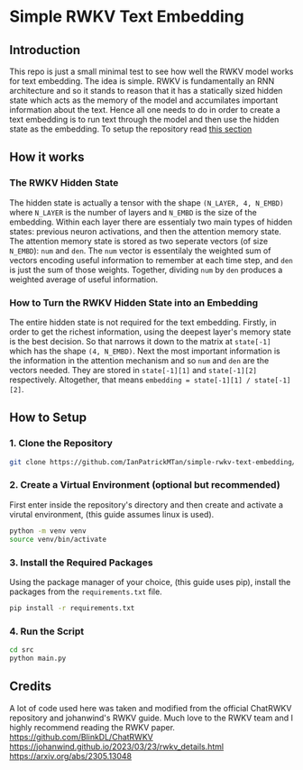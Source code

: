 # Simple RWKV Text Embedding

## Introduction
This repo is just a small minimal test to see how well the RWKV model works for text embedding. The idea is simple. RWKV is fundamentally an RNN architecture and so it stands to reason that it has a statically sized hidden state which acts as the memory of the model and accumilates important information about the text. Hence all one needs to do in order to create a text embedding is to run text through the model and then use the hidden state as the embedding. To setup the repository read [this section](#setup)

## How it works

### The RWKV Hidden State
The hidden state is actually a tensor with the shape ``(N_LAYER, 4, N_EMBD)`` where ``N_LAYER`` is the number of layers and ``N_EMBD`` is the size of the embedding. Within each layer there are essentialy two main types of hidden states: previous neuron activations, and then the attention memory state. The attention memory state is stored as two seperate vectors (of size ``N_EMBD``): ``num`` and ``den``. The ``num`` vector is essentilaly the weighted sum of vectors encoding useful information to remember at each time step, and ``den`` is just the sum of those weights. Together, dividing ``num`` by ``den`` produces a weighted average of useful information.

### How to Turn the RWKV Hidden State into an Embedding
The entire hidden state is not required for the text embedding. Firstly, in order to get the richest information, using the deepest layer's memory state is the best decision. So that narrows it down to the matrix at ``state[-1]`` which has the shape ``(4, N_EMBD)``. Next the most important information is the information in the attention mechanism and so ``num`` and ``den`` are the vectors needed. They are stored in ``state[-1][1]`` and ``state[-1][2]`` respectively. Altogether, that means ``embedding = state[-1][1] / state[-1][2]``.

## How to Setup<a id="setup"></a>

### 1. Clone the Repository
```bash
git clone https://github.com/IanPatrickMTan/simple-rwkv-text-embedding/tree/main
```

### 2. Create a Virtual Environment (optional but recommended)
First enter inside the repository's directory and then create and activate a virutal environment, (this guide assumes linux is used).
```bash
python -m venv venv
source venv/bin/activate
```

### 3. Install the Required Packages
Using the package manager of your choice, (this guide uses pip), install the packages from the ``requirements.txt`` file.
```bash
pip install -r requirements.txt
```

### 4. Run the Script
```bash
cd src
python main.py
```

## Credits
A lot of code used here was taken and modified from the official ChatRWKV repository and johanwind's RWKV guide. Much love to the RWKV team and I highly recommend reading the RWKV paper.
https://github.com/BlinkDL/ChatRWKV
https://johanwind.github.io/2023/03/23/rwkv_details.html
https://arxiv.org/abs/2305.13048
